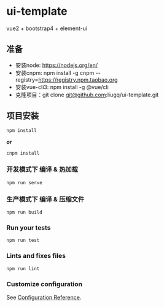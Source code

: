 # ui-template
vue2 + bootstrap4 + element-ui


## 准备
* 安装node:	https://nodejs.org/en/
* 安装cnpm:	npm install -g cnpm --registry=https://registry.npm.taobao.org
* 安装vue-cli3:	npm install -g @vue/cli
* 克隆项目：git clone git@github.com:liugq/ui-template.git

## 项目安装
```
npm install
```
***or***
```
cnpm install
```

### 开发模式下 编译 & 热加载 
```
npm run serve
```

### 生产模式下 编译 & 压缩文件
```
npm run build
```

### Run your tests
```
npm run test
```

### Lints and fixes files
```
npm run lint
```

### Customize configuration
See [Configuration Reference](https://cli.vuejs.org/config/).

